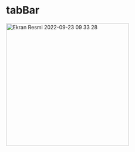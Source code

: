 # tabBar

<img width="334" alt="Ekran Resmi 2022-09-23 09 33 28" src="https://user-images.githubusercontent.com/93991523/191903993-bbb66925-be48-45a9-9e4d-714c130f349c.png">
